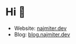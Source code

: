 # Hi 👋 

- Website: <a href="https://www.najmiter.dev/" target="_blank">najmiter.dev</a>
- Blog: <a href="https://blog.najmiter.dev/" target="_blank">blog.najmiter.dev</a>
